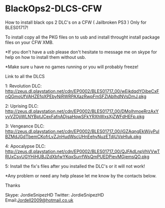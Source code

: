 # BlackOps2-DLCS-CFW

How to install black ops 2 DLC's on a CFW ( Jailbroken PS3 ) 
Only for BLES01717!

To install copy all the PKG files on to usb and install throught install package files on your CFW XMB.

*If you don't have a usb please don't hesitate to message me on skype for help on how to install them without usb.

*Make sure u have no games running or you will probably freeze!

Link to all the DLCS

1: Revolution DLC: http://zeus.dl.playstation.net/cdn/EP0002/BLES01717_00/wEjkdqdYOibeCxFnQGmoUfVAHZEfqXPEbyNiRWRPAXazRwpFmSFZlAblhdNVsDmJ.pkg

2: Uprising DLC: http://zeus.dl.playstation.net/cdn/EP0002/BLES01717_00/DMoIhmoeRrzAxYvyVZOjjWLNYBptJCexFafnADjsaHqwSFkYRXhWxsXjZWFdHEFp.pkg

3: Vengeance DLC: http://zeus.dl.playstation.net/cdn/EP0002/BLES01717_00/iGZAqngEkWjjyPulBZMdJGdTbemCKofrLvZJnHudWscUHnEehyNuzETdjUVpHluk.pkg

4: Apocalypse DLC: http://zeus.dl.playstation.net/cdn/EP0002/BLES01717_00/QJFAdLnpVhVVwTRUxCsvUGYHiHUBJZdXbfwYKqxSurrfWsQmPUEDPievMGjemsQO.pkg

5: Install the fix's files after you installed the DLC's or it will not work!

*Any problem or need any help please let me know by the contacts below.

Thanks

Skype: JordieSnipezHD
Twitter: JordieSnipezHD
Email:Jordell2009@hotmail.co.uk

